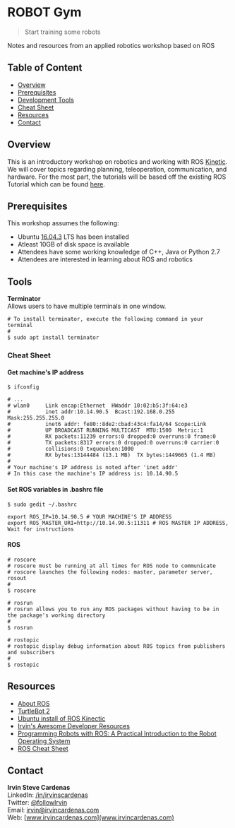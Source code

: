 # ROBOT Gym
> Start training some robots

Notes and resources from an applied robotics workshop based on ROS

## Table of Content
- [Overview](#overview)
- [Prerequisites](#prerequisites)
- [Development Tools](#tools)
- [Cheat Sheet](#cheat-sheet)
- [Resources](#resources)
- [Contact](#contact)

## Overview
This is an introductory workshop on robotics and working with ROS [Kinetic](http://wiki.ros.org/kinetic/Installation/Ubuntu).
We will cover topics regarding planning, teleoperation, communication, and hardware.
For the most part, the tutorials will be based off the existing ROS Tutorial which can be found [here](http://wiki.ros.org/ROS/Tutorials/). 

## Prerequisites
This workshop assumes the following:
- Ubuntu [16.04.3](https://www.ubuntu.com/download/desktop) LTS has been installed
- Atleast 10GB of disk space is available
- Attendees have some working knowledge of C++, Java or Python 2.7
- Attendees are interested in learning about ROS and robotics

## Tools 
**Terminator**   
Allows users to have multiple terminals in one window.
```
# To install terminator, execute the following command in your terminal
# 
$ sudo apt install terminator
```
### Cheat Sheet
#### Get machine's IP address
```
$ ifconfig

# ...
# wlan0     Link encap:Ethernet  HWaddr 10:02:b5:3f:64:e3  
#           inet addr:10.14.90.5  Bcast:192.168.0.255  Mask:255.255.255.0
#           inet6 addr: fe80::8de2:cbad:43c4:fa14/64 Scope:Link
#           UP BROADCAST RUNNING MULTICAST  MTU:1500  Metric:1
#           RX packets:11239 errors:0 dropped:0 overruns:0 frame:0
#           TX packets:8317 errors:0 dropped:0 overruns:0 carrier:0
#           collisions:0 txqueuelen:1000 
#           RX bytes:13144484 (13.1 MB)  TX bytes:1449665 (1.4 MB)
#
# Your machine's IP address is noted after 'inet addr'
# In this case the machine's IP address is: 10.14.90.5

```

#### Set ROS variables in .bashrc file
```
$ sudo gedit ~/.bashrc
```
```
export ROS_IP=10.14.90.5 # YOUR MACHINE'S IP ADDRESS
export ROS_MASTER_URI=http://10.14.90.5:11311 # ROS MASTER IP ADDRESS, Wait for instructions
```

#### ROS

```
# roscore
# roscore must be running at all times for ROS node to communicate
# roscore launches the following nodes: master, parameter server, rosout
# 
$ roscore
```

```
# rosrun
# rosrun allows you to run any ROS packages without having to be in the package's working directory
# 
$ rosrun
```

```
# rostopic
# rostopic display debug information about ROS topics from publishers and subscribers
# 
$ rostopic
```

## Resources

- [About ROS](http://www.ros.org/about-ros/)
- [TurtleBot 2](http://www.turtlebot.com/turtlebot2/)
- [Ubuntu install of ROS Kinectic](http://wiki.ros.org/kinetic/Installation/Ubuntu)
- [Irvin's Awesome Developer Resources](https://github.com/kPatch/awesome-developer-resources)
- [Programming Robots with ROS: A Practical Introduction to the Robot Operating System](https://www.amazon.com/Programming-Robots-ROS-Practical-Introduction/dp/1449323898/)
- [ROS Cheat Sheet](https://mirror.umd.edu/roswiki/attachments/de/ROScheatsheet.pdf)


## Contact

**Irvin Steve Cardenas**   
LinkedIn: [/in/irvinscardenas](wwww.irvincardenas.com/in)   
Twitter: [@followIrvin](wwww.twitter.com/followIrvin)   
Email: [irvin@irvincardenas.com](irvin@irvincardenas.com)   
Web: [www.irvincardenas.com](www.irvincardenas.com)   
